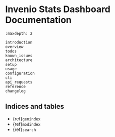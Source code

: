 # Invenio Stats Dashboard Documentation

```{toctree}
:maxdepth: 2

introduction
overview
todos
known_issues
architecture
setup
usage
configuration
cli
api_requests
reference
changelog
```

## Indices and tables

* {ref}`genindex`
* {ref}`modindex`
* {ref}`search`
